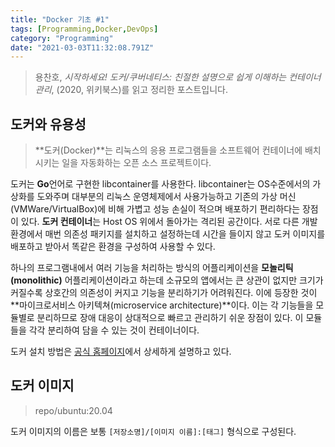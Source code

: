 ```yaml
---
title: "Docker 기초 #1"
tags: [Programming,Docker,DevOps]
category: "Programming"
date: "2021-03-03T11:32:08.791Z"
---
```


> 용찬호, *시작하세요! 도커/쿠버네티스: 친절한 설명으로 쉽게 이해하는 컨테이너 관리*, (2020, 위키북스)를 읽고 정리한 포스트입니다.

## 도커와 유용성

> **도커(Docker)**는 리눅스의 응용 프로그램들을 소프트웨어 컨테이너에 배치시키는 일을 자동화하는 오픈 소스 프로젝트이다.

도커는 **Go**언어로 구현한 libcontainer를 사용한다. libcontainer는 OS수준에서의 가상화를 도와주며 대부분의 리눅스 운영체제에서 사용가능하고 기존의 가상 머신(VMWare/VirtualBox)에 비해 가볍고 성능 손실이 적으며 배포하기 편리하다는 장점이 있다. **도커 컨테이너**는 Host OS 위에서 돌아가는 격리된 공간이다. 서로 다른 개발환경에서 매번 의존성 패키지를 설치하고 설정하는데 시간을 들이지 않고 도커 이미지를 배포하고 받아서 똑같은 환경을 구성하여 사용할 수 있다.

하나의 프로그램내에서 여러 기능을 처리하는 방식의 어플리케이션을 **모놀리틱(monolithic)** 어플리케이션이라고 하는데 소규모의 앱에서는 큰 상관이 없지만 크기가 커질수록 상호간의 의존성이 커지고 기능을 분리하기가 어려워진다. 이에 등장한 것이 **마이크로서비스 아키텍쳐(microservice architecture)**이다. 이는 각 기능들을 모듈별로 분리하므로 장애 대응이 상대적으로 빠르고 관리하기 쉬운 장점이 있다. 이 모듈들을 각각 분리하여 담을 수 있는 것이 컨테이너이다.

도커 설치 방법은 [공식 홈페이지](https://docs.docker.com/engine/install/ubuntu/)에서 상세하게 설명하고 있다.

## 도커 이미지

> repo/ubuntu:20.04

도커 이미지의 이름은 보통 `[저장소명]/[이미지 이름]:[태그]` 형식으로 구성된다.

- 저장소(repository): 이미지가 저장된 장소를 뜻하며 저장소 이름이 명시되지 않은 경우 도커에서 기본적으로 제공하는 이미지 저장소인 [도커 허브](https://hub.docker.com/)의 공식 이미지를 뜻한다.
- 이미지 이름: 해당 이미지의 역할을 나타낸다.
- 태그: 이미지의 버전관리에 사용한다. 명시되지 않을 경우 lastest로 인식한다.

## 컨테이너 생성

```bash
> docker -v
Docker version 20.10.5, build 55c4c88
```

먼저 버전 확인을 한다.

```bash
> docker run -i -t ubuntu:20.04
Unable to find image 'ubuntu:20.04' locally
20.04: Pulling from library/ubuntu
83ee3a23efb7: Pull complete 
db98fc6f11f0: Pull complete 
f611acd52c6c: Pull complete 
Digest: sha256:703218c0465075f4425e58fac086e09e1de5c340b12976ab9eb8ad26615c3715
Status: Downloaded newer image for ubuntu:20.04
root@a7ccae32086d:/# 
```

`run` 명령어는 `pull` > `create` > `start` 순으로 명령어를 실행한 후 `attach`한다.

- `pull`: 이미지를 내려 받음.
- `create`: 이미지를 이용해 컨테이너 생성.
- `start`: 컨테이너 실행.
- `attach`: 실행된 컨테이너에 연결.

실행 시킨 프로세스에서 상호 작용을 하기 위해서는 반드시 `-i`와 `-t` 옵션을 붙여줘야한다. `-i`는 `attach`되지 않은 경우에도 interactive 할 수 있도록 해주며 `-t`는 `TTY`를 활성화 시킨다. 줄여서 `-it`로 사용할 수도 있다. 로컬에 해당하는 도커 이미지가 없다면 도커 허브에서 자동으로 이미지를 내려받으며 컨테이너의 기본 사용자는 **root**이며 호스트 이름은 무작위 16진수 해시값이며 앞의 일부분만 표시된다.

```bash
> docker images
REPOSITORY   TAG       IMAGE ID       CREATED       SIZE
ubuntu       20.04     f63181f19b2f   5 weeks ago   72.9MB
```

`docker images`로 로컬에 내려 받은 이미지들을 확인 할 수 있다.

## 컨테이너 목록

```bash
> docker ps
CONTAINER ID   IMAGE          COMMAND       CREATED        STATUS          PORTS     NAMES
a7ccae32086d   ubuntu:20.04   "/bin/bash"   13 hours ago   Up 36 seconds             determined_galileo

> docker ps -a
CONTAINER ID   IMAGE          COMMAND       CREATED         STATUS                     PORTS     NAMES
a7ccae32086d   ubuntu:20.04   "/bin/bash"   7 minutes ago   Exited (0) 7 seconds ago             determined_galileo
```

- `CONTAINER ID`: 컨테이너에 할당되는 고유 아이디 값.
- `IMAGE`: 컨테이너 생성에 이용된 이미지의 이름.
- `COMMAND`: 컨테이너가 시작될 때 실행될 명령어.
- `CREATED`: 컨테이너가 생성된 이후 흐른 시간.
- `STATUS`: 컨테이너의 상태. Up, Exited, Pause등이 있다.
- `PORT`: 컨테이너가 개방한 포트와 호스트에 연결된 포트.
- `NAMES`: 컨테이너가 생서될 때 이름을 명시하지 않으면 형용사_명사 형태로 무작위하게 결정된다. 이름을 변경할 때는 `rename` 명령어로 바꿀 수 있다.

```bash
> docker rename a7 test_image
> docker ps -a
CONTAINER ID   IMAGE          COMMAND       CREATED        STATUS                     PORTS     NAMES
a7ccae32086d   ubuntu:20.04   "/bin/bash"   14 hours ago   Exited (0) 9 minutes ago             test_image
```

실행된 컨테이너를 빠져나오는데에는 두 가지 방법이 있다. `exit`을 입력하거나 `Ctrl+D`를 통해 컨테이너를 빠져나오면서 정지시킬수 있고 다른 방법은 `Ctrl+P, Q`를 통해 정지하지 않고 빠져 나오는 방법이 있다. `docker ps`는 현재 실행중인 컨테이너만 나타내며 `-a` 옵션을 사용하면 정지된 컨테이너를 포함하여 모든 컨테이너를 출력한다.

```bash
> docker start a7
a7
> docker attach a7
root@a7ccae32086d:/#
```

로컬에 있는 컨테이너에 접속하기 위해서는 `start` 이후 `attach`를 사용해야 한다. `start` 명령어는 컨테이너 ID와 이름을 사용할 수 있는데 ID의 경우 앞자리의 일부분만 적어도 된다. 만약 같은 값으로 시작하는 다른 해시값이 있을 수 있으므로 적절하게 표시해야한다.

## 컨테이너 삭제

컨테이너 삭제를 할 때는 `docker rm` 명령어를 사용한다. 한 번 삭제하면 복구할 수 없으므로 주의 해야한다.

```bash
> docker rm a7
Error response from daemon: You cannot remove a running container a7ccae32086dd7d70b13db01ba67d2b68b5fd5f4d2ce4f526b1d2e4bd8aa0280. Stop the container before attempting removal or force remove

> docker stop a7
> docker rm a7

> docker rm -f a7

> sudo docker container prune     
WARNING! This will remove all stopped containers.
Are you sure you want to continue? [y/N] y
```

만약 정지된 상태가 아니라 실행중인 컨테이너를 삭제하려고 하는 경우 에러 메시지를 띄우는데 이 경우 `docker stop` 명령어를 이용해 컨테이너를 중지 시키고 삭제하거나 `-f` 옵션을 이용해 강제로 삭제하는 방법이 있다. 여러개의 정지된 도커 컨테이너를 한 번에 삭제하고 싶다면 `prune` 명령어를 이용하면 된다.

## 컨테이너 외부에 노출

컨테이너는 가상 IP주소를 할당 받는다. `ifconfig` 명령어를 통해 네트워크 인터페이스를 확인하면 이더넷 `eth0`와 로컬 호스트인 `lo`가 나타난다. 기본적인 상태에서는 호스트를 제외하고는 외부에서 해당 컨테이너로의 접근이 불가능하다.

```bash
> docker run -it --name test ubuntu:20.04
root@65a10791f777:/# ifconfig

eth0: flags=4163<UP,BROADCAST,RUNNING,MULTICAST>  mtu 1500
        inet 172.17.0.2  netmask 255.255.0.0  broadcast 172.17.255.255
        ether 02:42:ac:11:00:02  txqueuelen 0  (Ethernet)
        RX packets 5597  bytes 23488769 (23.4 MB)
        RX errors 0  dropped 0  overruns 0  frame 0
        TX packets 4523  bytes 310907 (310.9 KB)
        TX errors 0  dropped 0 overruns 0  carrier 0  collisions 0

lo: flags=73<UP,LOOPBACK,RUNNING>  mtu 65536
        inet 127.0.0.1  netmask 255.0.0.0
        loop  txqueuelen 1000  (Local Loopback)
        RX packets 0  bytes 0 (0.0 B)
        RX errors 0  dropped 0  overruns 0  frame 0
        TX packets 0  bytes 0 (0.0 B)
        TX errors 0  dropped 0 overruns 0  carrier 0  collisions 0
```

```bash
> docker run -it --name network_test -p 80:80 ubuntu:20.04
> docker run -it --name network_test -p 443:443 -p 192.168.0.1:4321:80 ubuntu:20.04
```

해당 컨테이너를 삭제하고 새롭게 컨테이너를 생성하는데 이때 `-p` 옵션을 추가한다. `-p` 옵션은 `--publish`로 대체할 수 있다. 해당 옵션은 `호스트의 포트:컨테이너의 포트` 형태로 바인딩해준다. 여러개의 포트를 사용하고자 한다면 `-p` 옵션을 여러번 사용하여 명시해주면 된다.

```bash
> docker run -it --name network_test -p 80:80 ubuntu:20.04
root@67d41886df41:/# apt update && apt upgrade -y && apt install apache2 -y
root@67d41886df41:/# service apache2 start
```

아파치 웹 서버를 설치한 후 로컬 호스트의 80포트로 접속하면 아파치 웹 서버의 디폴트 페이지가 보인다. 컨테이너의 80포트로 접근하려면 172.17.0.2:80을 통해 접근해야 하지만 `-p` 옵션을 통해 호스트의 80포트를 컨테이너의 80포트로 포워딩 해주었기 때문에 접근이 가능하다.

## 참조(References)

- 용찬호, *시작하세요! 도커/쿠버네티스: 친절한 설명으로 쉽게 이해하는 컨테이너 관리*, (2020, 위키북스).
- "Monolithic application", *Wikipedia*, https://en.wikipedia.org/wiki/Monolithic_application.
- "Docker run reference", *Docker Docs*, https://docs.docker.com/engine/reference/run/.
- "Docker Container networking", *Docker Docs*, https://docs.docker.com/config/containers/container-networking/.